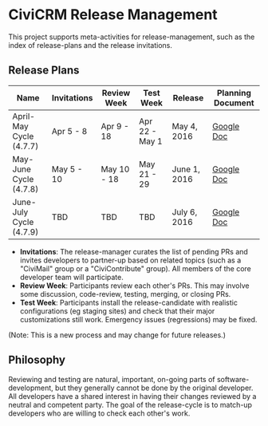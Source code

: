 # CiviCRM Release Management

This project supports meta-activities for release-management, such as the
index of release-plans and the release invitations.

## Release Plans

| Name            | Invitations     | Review Week    | Test Week      | Release       | Planning Document |
| --------------- | --------------- | -------------- |----------------| ------------- |-------------------|
| April-May Cycle (4.7.7) | Apr 5 - 8       | Apr 9 - 18     | Apr 22 - May 1 | May 4, 2016   | [Google Doc](https://docs.google.com/spreadsheets/d/14j8YgFTeMneuLI7iKOBhZYu1i1oksvKLG47W7hYUwU0/edit?usp=sharing)
| May-June Cycle (4.7.8) | May 5 - 10       | May 10 - 18    | May 21 - 29    | June 1, 2016   | [Google Doc](https://docs.google.com/spreadsheets/d/10EyNqm3-CbAwUjYzckrwSE7VjpZCfatzh-bES59XqA8/edit?usp=sharing)
| June-July Cycle (4.7.9) | TBD             | TBD            | TBD            | July 6, 2016   | [Google Doc](https://docs.google.com/spreadsheets/d/10EyNqm3-CbAwUjYzckrwSE7VjpZCfatzh-bES59XqA8/edit?usp=sharing)

 * **Invitations**: The release-manager curates the list of pending PRs and invites developers to partner-up based on related topics (such as a "CiviMail" group or a "CiviContribute" group). All members of the core developer team will participate.
 * **Review Week**: Participants review each other's PRs. This may involve some discussion, code-review, testing, merging, or closing PRs.
 * **Test Week**: Participants install the release-candidate with realistic configurations (eg staging sites) and check that their major customizations still work. Emergency issues (regressions) may be fixed.

(Note: This is a new process and may change for future releases.)

## Philosophy

Reviewing and testing are natural, important, on-going parts of software-development, but they generally cannot be done by the original developer. All developers have a shared interest in having their changes reviewed by a neutral and competent party. The goal of the release-cycle is to match-up developers who are willing to check each other's work.
